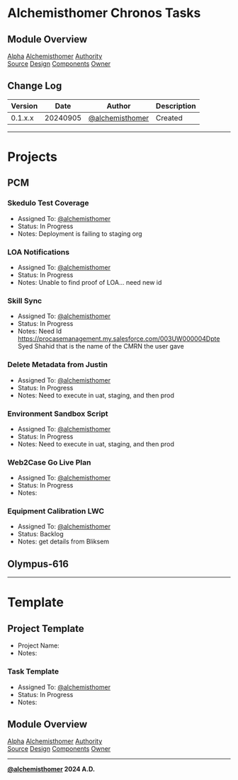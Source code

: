 # Alchemisthomer Chronos Tasks

## Module Overview
[Alpha](../../../README.md)
[Alchemisthomer](../README.md)
[Authority](../../zeus/zeus.components.md)  
[Source](../alchemisthomer.source.md)
[Design](../alchemisthomer.design.md)
[Components](../alchemisthomer.components.md)
[Owner](https://github.com/alchemisthomer)

## Change Log

| Version   | Date       | Author                                                   | Description   |
|-----------|------------|----------------------------------------------------------|---------------|
| 0.1.x.x   | 20240905   | [@alchemisthomer](https://github.com/alchemisthomer)     | Created       

---

# Projects

## PCM

### Skedulo Test Coverage
- Assigned To: [@alchemisthomer](https://github.com/alchemisthomer)
- Status: In Progress
- Notes: Deployment is failing to staging org

### LOA Notifications
- Assigned To: [@alchemisthomer](https://github.com/alchemisthomer)
- Status: In Progress
- Notes: Unable to find proof of LOA... need new id

### Skill Sync
- Assigned To: [@alchemisthomer](https://github.com/alchemisthomer)
- Status: In Progress
- Notes:
Need Id https://procasemanagement.my.salesforce.com/003UW000004Dpte
Syed Shahid that is the name of the CMRN the user gave

### Delete Metadata from Justin
- Assigned To: [@alchemisthomer](https://github.com/alchemisthomer)
- Status: In Progress
- Notes: Need to execute in uat, staging, and then prod

### Environment Sandbox Script
- Assigned To: [@alchemisthomer](https://github.com/alchemisthomer)
- Status: In Progress
- Notes: Need to execute in uat, staging, and then prod

### Web2Case Go Live Plan
- Assigned To: [@alchemisthomer](https://github.com/alchemisthomer)
- Status: In Progress
- Notes: 

### Equipment Calibration LWC
- Assigned To: [@alchemisthomer](https://github.com/alchemisthomer)
- Status: Backlog
- Notes: get details from Bliksem

## Olympus-616

---
# Template

## Project Template
- Project Name: 
- Notes: 

### Task Template
- Assigned To: [@alchemisthomer](https://github.com/alchemisthomer)
- Status: In Progress
- Notes: 

## Module Overview
[Alpha](../../../README.md)
[Alchemisthomer](../README.md)
[Authority](../../zeus/zeus.components.md)  
[Source](../alchemisthomer.source.md)
[Design](../alchemisthomer.design.md)
[Components](../alchemisthomer.components.md)
[Owner](https://github.com/alchemisthomer)

***
**[@alchemisthomer](https://github.com/alchemisthomer)
2024 A.D.**